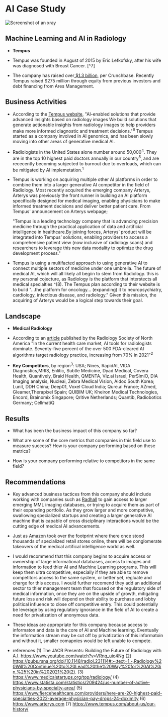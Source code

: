 # AI Case Study
![Screenshot of an xray]([photo_for_effect])
## Machine Learning and AI in Radiology

* **Tempus**

* Tempus was founded in August of 2015 by Eric Lefkofsky, after his wife was diagnosed with Breast Cancer. [^7]

* The company has raised over[ $1.3 billion]([url](https://news.crunchbase.com/health-wellness-biotech/biotech-drug-development-venture-funding-tempus/#:~:text=Biotech%20upstart%20Tempus%20announced%20on,debt%20financing%20from%20Ares%20Management.)), per Crunchbase. Recently Tempus raised $275 million through equity from previous investors and debt financing from Ares   Management. 

## Business Activities

* According to the [Tempus website](https://www.tempus.com/radiology/), "AI-enabled solutions that provide advanced insights based on radiology images
  We build solutions that generate actionable insights from radiology images to help providers make more informed diagnostic and treatment decisions."<sup>6</sup>
  Tempus started as a company involved in AI genomics, and has been slowly moving into other areas of generative medical AI.  

* Radiologists in the United States alone number around 50,000<sup>4</sup>.  They are in the top 10 highest paid doctors annually in our country<sup>5</sup>, and
  are rececently becoming subjected to burnout due to overloads, which can be mitigated by AI implemetation.<sup>1</sup>

* Tempus is working on acquiring multiple other AI platforms in order to combine them into a larger generative AI competitor in the field of Radiology. Most          recently acquired the emerging company Arterys, Arterys was previously the front runner in building an AI platform specifically designed for medical imaging,
  enabling physicians to make informed treatment decisions and deliver better patient care.  From Tempus' announcement on Arterys webpage;
   
  "Tempus is a leading technology company that is advancing precision medicine through the practical application of data and
  artificial intelligence in healthcare.By joining forces, Arterys’ product will be integrated into Tempus’ solutions, enabling providers to access a comprehensive
  patient view (now inclusive of radiology scans) and researchers to leverage this new data modality to optimize the drug development process."
  
* Tempus is using a multifacted approach to using generative AI to connect multiple sectors of medicine under one umbrella.  The future of medical AI, which
  will all likely all begiin to stem from Radiology.  this is my personal cojecture, as Radiology is the platform that interstects all medical specialties ^(8).      The Tempus plan according to their website is to build "...the platform for oncology... (expanding) it to neuropsychiatry, cardiology, infectious disease, and      radiology." Given this mission, the acquiring of Arterys would be a logical step towards their goal.

## Landscape

* **Medical Radiology**

* According to an [article](https://pubs.rsna.org/doi/10.1148/radiol.231114#:~:text=1.-,Radiology%20Will%20Continue%20to%20Lead%20the%20Way%20for%20AI%20in,%25%20in%202021%20(2)) published by the Radiology Society of North America "In the current health care market, AI tools for radiologists dominate. Seventy-five    percent of the over 500 FDA-cleared AI algorithms target radiology practice, increasing from 70% in 2021"<sup>2</sup>

* **Key Competitors**, by region<sup>3</sup>:
    USA; Nines, RapidAI, VIDA Diagnostics,MRIS, Enlitic, Subtle Medicine, Dyad Medical, Covera Health, Quantively, Braid Health, QMENTA, Viz.ai
    Israel; PerSimiO, DIA Imaging analysis, Nucleai, Zebra Medical Vision, Aidoc
    South Korea; Lunit, DDH
    China; Deep01, Voxel Cloud
    India; Qure.ai
    France; AZmed, Gleamer,Therapixel
    Spain; QUIBIM
    UK; Kheiron Medical Technologies, Encord, Brainomix
    Singapore; Qritive
    Netherlands; Quantib, Radiobotics
    Germany; CellmatiQ

## Results

* What has been the business impact of this company so far?

* What are some of the core metrics that companies in this field use to measure success? How is your company performing based on these metrics?

* How is your company performing relative to competitors in the same field?

## Recommendations

* Key advanced business tactices from this company should include working with companies such as [Radhall]([url](https://www.f6s.com/company/radhall#about)) to gain access to larger emerging MML imaging databases,     or trying to acquire them as part of their expanding portfolio. As they grow larger and more competitive, swallowing specialized startups and creating a larger     generative AI machine that is capable of cross disciplinary interactions would be the cutting edge of medical AI advancements. 

* Just as Amazon took over the footprint where there once stood thousands of specialized retail stores online, there will be conglomerate takeovers of the medical
  artifical intelligence world as well.

* I would recommend that this company begins to acquire access or ownership of large informational databases, access to images and information to feed thier AI and
  Machine Learning programs.  This will keep them ultra competitive, especially if they are able to remove competitors access to the same system, or better yet,
  regluate and charge for this access. I would further recomend they add an additional sector to thier management team that focused on the regulatory side of         medical information, once they are on the upside of growth, mitigating future loss and risk will depend on their ability to purchase and lobby political            influence to close off competitive entry.  This could potentially be leverage by using regulatory ignorance in the field of AI to create a need for privatization   of anonymous data. 

* These ideas are appropriate for this company because access to informaton and data is the core of AI and Machine learning. Eventually the information stream may    be cut off by privatization of this informatoin and without it, smaller comapnies would be left unable to compete. 

* references
(1) The JACR Presents: Building the Future of Radiology with A.I. https://www.youtube.com/watch?v=VRnq_uic4Ng 
(2) https://pubs.rsna.org/doi/10.1148/radiol.231114#:~:text=1.-,Radiology%20Will%20Continue%20to%20Lead%20the%20Way%20for%20AI%20in,%25%20in%202021%20(2).
(3) https://www.medicalstartups.org/top/radiology/
(4) https://www.statista.com/statistics/209424/us-number-of-active-physicians-by-specialty-area/
(5) https://www.fiercehealthcare.com/providers/here-are-20-highest-paid-specialties-2022-average-physician-pay-drops-24-doximity
(6) https://www.arterys.com
(7) https://www.tempus.com/about-us/our-history/


